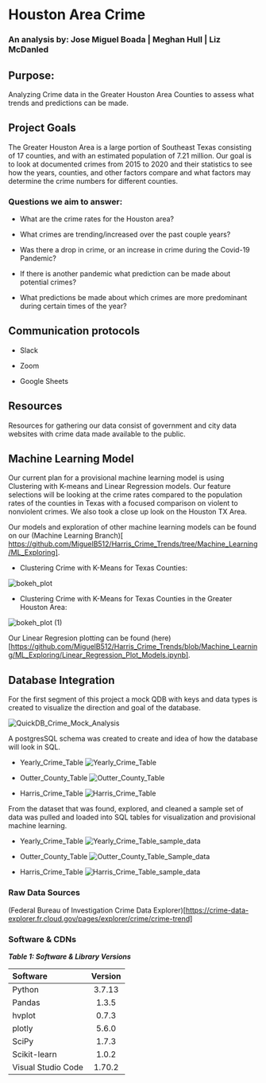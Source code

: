 # Houston Area Crime

### An analysis by: Jose Miguel Boada | Meghan Hull | Liz McDanled

## Purpose:

Analyzing Crime data in the Greater Houston Area Counties to assess what trends and predictions can be made.

## Project Goals

The Greater Houston Area is a large portion of Southeast Texas consisting of 17 counties, and with an estimated population of 7.21 million. Our goal is to look at documented crimes from 2015 to 2020 and their statistics to see how the years, counties, and other factors compare and what factors may determine the crime numbers for different counties. 

### Questions we aim to answer:

- What are the crime rates for the Houston area?

- What crimes are trending/increased over the past couple years?

- Was there a drop in crime, or an increase in crime during the Covid-19 Pandemic?

- If there is another pandemic what prediction can be made about potential crimes?

- What predictions be made about which crimes are more predominant during certain times of the year? 

## Communication protocols 

- Slack

- Zoom

- Google Sheets

## Resources

Resources for gathering our data consist of government and city data websites with crime data made available to the public.

## Machine Learning Model

Our current plan for a provisional machine learning model is using Clustering with K-means and Linear Regression models.
Our feature selections will be looking at the crime rates compared to the population rates of the counties in Texas with a focused comparison on violent to nonviolent crimes. We also took a close up look on the Houston TX Area.

Our models and exploration of other machine learning models can be found on our (Machine Learning Branch)[
https://github.com/MiguelB512/Harris_Crime_Trends/tree/Machine_Learning/ML_Exploring].

- Clustering Crime with K-Means for Texas Counties:

![bokeh_plot](https://user-images.githubusercontent.com/103263248/194184834-b508ff95-5a2d-4ce7-a50a-9bbfb0982ba3.png)

- Clustering Crime with K-Means for Texas Counties in the Greater Houston Area:

![bokeh_plot (1)](https://user-images.githubusercontent.com/103263248/194185501-444e96a6-0645-4e55-b38b-4181ba36aae3.png)

Our Linear Regresion plotting can be found (here)[https://github.com/MiguelB512/Harris_Crime_Trends/blob/Machine_Learning/ML_Exploring/Linear_Regression_Plot_Models.ipynb].

## Database Integration

For the first segment of this project a mock QDB with keys and data types is created to visualize the direction and goal of the database.

![QuickDB_Crime_Mock_Analysis](https://user-images.githubusercontent.com/103263248/192550650-58f6d0ef-a07d-4a1f-a09b-e0c69f500bf7.png)

A postgresSQL schema was created to create and idea of how the database will look in SQL.

- Yearly_Crime_Table
![Yearly_Crime_Table](https://user-images.githubusercontent.com/103263248/192550848-89ca33ee-2d4b-4c0d-931b-cab71bfc36b0.png)

- Outter_County_Table
![Outter_County_Table](https://user-images.githubusercontent.com/103263248/192550738-129bb2a4-bce8-4b56-adc7-a6e588af7703.png)

- Harris_Crime_Table
![Harris_Crime_Table](https://user-images.githubusercontent.com/103263248/192550913-a3fe9b7b-2222-43ea-b48d-ea11a426f688.png)

From the dataset that was found, explored, and cleaned a sample set of data was pulled and loaded into SQL tables for visualization and provisional machine learning.

- Yearly_Crime_Table
![Yearly_Crime_Table_sample_data](https://user-images.githubusercontent.com/103263248/192551064-8e8519cb-196b-4fe0-a4e4-6fd2fbdac493.png)

- Outter_County_Table
![Outter_County_Table_Sample_data](https://user-images.githubusercontent.com/103263248/192551092-b4dc55ba-6531-41e4-818a-38fc3bf13442.png)

- Harris_Crime_Table
![Harris_Crime_Table_sample_data](https://user-images.githubusercontent.com/103263248/192551106-10a65592-fe19-4fea-aa47-b76dfa95006c.png)


### Raw Data Sources

(Federal Bureau of Investigation Crime Data Explorer)[https://crime-data-explorer.fr.cloud.gov/pages/explorer/crime/crime-trend]

### Software & CDNs

***Table 1: Software & Library Versions***

| Software | Version |
| :--- | :---: |
| Python | 3.7.13 |
| Pandas | 1.3.5 |
| hvplot | 0.7.3 |
| plotly | 5.6.0 |
| SciPy | 1.7.3 |
| Scikit-learn | 1.0.2 |
| Visual Studio Code | 1.70.2 |
